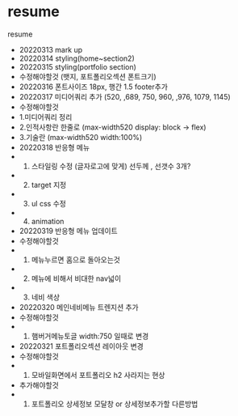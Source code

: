 # resume
resume
- 20220313 mark up
- 20220314 styling(home~section2)
- 20220315 styling(portfolio section)
- 수정해야할것 (뱃지, 포트폴리오섹션 폰트크기)
- 20220316 폰트사이즈 18px, 행간 1.5 
footer추가
- 20220317 미디어쿼리 추가 (520, ,689, 750, 960, ,976, 1079, 1145)
- 수정해야할것 
- 1.미디어쿼리 정리
- 2.인적사항란 한줄로 (max-width520 display: block -> flex)
- 3.기술란 (max-width520  width:100%) 
- 20220318 반응형 메뉴
- 1. 스타일링 수정 (글자로고에 맞게) 선두께 , 선갯수 3개?
- 2. target 지정
- 3. ul css 수정
- 4. animation
- 20220319 반응형 메뉴 업데이트
- 수정해야할것
- 1. 메뉴누르면 홈으로 돌아오는것
- 2. 메뉴에 비해서 비대한 nav넓이
- 3. 네비 색상
- 20220320 메인네비메뉴 트렌지션 추가
- 수정해야할것
- 1. 햄버거메뉴토글 width:750 일때로 변경
- 20220321 포트폴리오섹션 레이아웃 변경
- 수정해야할것
- 1. 모바일화면에서 포트폴리오 h2 사라지는 현상
- 추가해야할것
- 1. 포트폴리오 상세정보 모달창 or 상세정보추가할 다른방법
